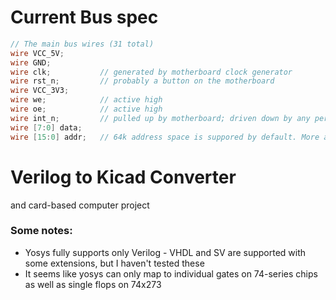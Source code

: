 # Current Bus spec
```verilog
// The main bus wires (31 total)
wire VCC_5V;
wire GND;
wire clk;			// generated by motherboard clock generator
wire rst_n;			// probably a button on the motherboard
wire VCC_3V3;
wire we;			// active high
wire oe;			// active high
wire int_n;			// pulled up by motherboard; driven down by any peripheral (could be used for interrupts)
wire [7:0] data;
wire [15:0] addr;	// 64k address space is suppored by default. More address bits may be added later
```

# Verilog to Kicad Converter
and card-based computer project

### Some notes:
* Yosys fully supports only Verilog - VHDL and SV are supported with some extensions, but I haven't tested these
* It seems like yosys can only map to individual gates on 74-series chips as well as single flops on 74x273
